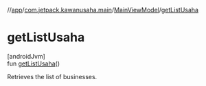 //[app](../../../index.md)/[com.jetpack.kawanusaha.main](../index.md)/[MainViewModel](index.md)/[getListUsaha](get-list-usaha.md)

# getListUsaha

[androidJvm]\
fun [getListUsaha](get-list-usaha.md)()

Retrieves the list of businesses.
